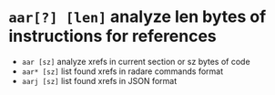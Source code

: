 <!-- TITLE: aar -->

#  `aar[?] [len]`   analyze len bytes of instructions for references

- `aar [sz]`   analyze xrefs in current section or sz bytes of code
- `aar* [sz]`   list found xrefs in radare commands format
- `aarj [sz]`   list found xrefs in JSON format